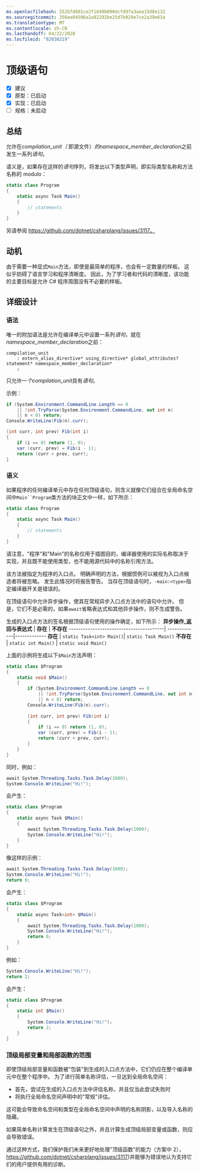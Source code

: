 ```yaml
---
ms.openlocfilehash: 252b7d601ce2f1649b090dcfd97a3aea15d8e132
ms.sourcegitcommit: 356ee04506a2a82292be25d7b029e7ce2a39e63a
ms.translationtype: MT
ms.contentlocale: zh-CN
ms.lasthandoff: 04/22/2020
ms.locfileid: "82038219"
---
```

# <a name="top-level-statements"></a>顶级语句

* [x] 建议
* [x] 原型：已启动
* [x] 实现：已启动
* [ ] 规格：未启动

## <a name="summary"></a>总结
[summary]: #summary

允许在*compilation_unit（* 即源文件）*的namespace_member_declaration*之前发生一系列*语句*。

语义是，如果存在这样的*语句*序列，将发出以下类型声明，即实际类型名称和方法名称的 modulo：

``` c#
static class Program
{
    static async Task Main()
    {
        // statements
    }
}
```

另请参阅 https://github.com/dotnet/csharplang/issues/3117。

## <a name="motivation"></a>动机
[motivation]: #motivation

由于需要一种显式`Main`方法，即使是最简单的程序，也会有一定数量的样板。 这似乎妨碍了语言学习和程序清晰度。 因此，为了学习者和代码的清晰度，该功能的主要目标是允许 C# 程序周围没有不必要的样板。

## <a name="detailed-design"></a>详细设计
[design]: #detailed-design

### <a name="syntax"></a>语法

唯一的附加语法是允许在编译单元中设置一系列*语句*，就在*namespace_member_declaration*之前：

``` antlr
compilation_unit
    : extern_alias_directive* using_directive* global_attributes? statement* namespace_member_declaration*
    ;
```

只允许一*个compilation_unit*具有*语句*。 

示例：

``` c#
if (System.Environment.CommandLine.Length == 0
    || !int.TryParse(System.Environment.CommandLine, out int n)
    || n < 0) return;
Console.WriteLine(Fib(n).curr);

(int curr, int prev) Fib(int i)
{
    if (i == 0) return (1, 0);
    var (curr, prev) = Fib(i - 1);
    return (curr + prev, curr);
}
```

### <a name="semantics"></a>语义

如果程序的任何编译单元中存在任何顶级语句，则含义就像它们组合在全局命名空间中`Main``Program`类方法的块正文中一样，如下所示：

``` c#
static class Program
{
    static async Task Main()
    {
        // statements
    }
}
```

请注意，"程序"和"Main"的名称仅用于插图目的，编译器使用的实际名称取决于实现，并且既不能使用类型，也不能用源代码中的名称引用方法。

该方法被指定为程序的入口点。 明确声明的方法，根据惯例可以被视为入口点候选者将被忽略。 发生此情况时将报告警告。 当存在顶级语句时，`-main:<type>`指定编译器开关是错误的。

在顶级语句中允许异步操作，使其在常规异步入口点方法中的语句中允许。 但是，它们不是必需的，如果`await`省略表达式和其他异步操作，则不生成警告。

生成的入口点方法的签名根据顶级语句使用的操作确定，如下所示：
**异步操作_返回与表达式** | **存在** | **不存在**
----------------------------------------| -------------|-------------
**存在** | ```static Task<int> Main()```| ```static Task Main()```
**不存在**  | ```static int Main()``` | ```static void Main()```

上面的示例将生成以下`$Main`方法声明：

``` c#
static class $Program
{
    static void $Main()
    {
        if (System.Environment.CommandLine.Length == 0
            || !int.TryParse(System.Environment.CommandLine, out int n)
            || n < 0) return;
        Console.WriteLine(Fib(n).curr);
        
        (int curr, int prev) Fib(int i)
        {
            if (i == 0) return (1, 0);
            var (curr, prev) = Fib(i - 1);
            return (curr + prev, curr);
        }
    }
}
```

同时，例如：
``` c#
await System.Threading.Tasks.Task.Delay(1000);
System.Console.WriteLine("Hi!");
```

会产生：
``` c#
static class $Program
{
    static async Task $Main()
    {
        await System.Threading.Tasks.Task.Delay(1000);
        System.Console.WriteLine("Hi!");
    }
}
```

像这样的示例：
``` c#
await System.Threading.Tasks.Task.Delay(1000);
System.Console.WriteLine("Hi!");
return 0;
```

会产生：
``` c#
static class $Program
{
    static async Task<int> $Main()
    {
        await System.Threading.Tasks.Task.Delay(1000);
        System.Console.WriteLine("Hi!");
        return 0;
    }
}
```

例如：
``` c#
System.Console.WriteLine("Hi!");
return 2;
```

会产生：
``` c#
static class $Program
{
    static int $Main()
    {
        System.Console.WriteLine("Hi!");
        return 2;
    }
}
```

### <a name="scope-of-top-level-local-variables-and-local-functions"></a>顶级局部变量和局部函数的范围

即使顶级局部变量和函数被"包装"到生成的入口点方法中，它们仍应在整个编译单元中在整个程序中。
为了进行简单名称评估，一旦达到全局命名空间：
- 首先，尝试在生成的入口点方法中评估名称，并且仅当此尝试失败时 
- 将执行全局命名空间声明中的"常规"评估。 

这可能会导致命名空间和类型在全局命名空间中声明的名称阴影，以及导入名称的隐藏。

如果简单名称计算发生在顶级语句之外，并且计算生成顶级局部变量或函数，则应会导致错误。

通过这种方式，我们保护我们未来更好地处理"顶级函数"的能力（方案中 2），https://github.com/dotnet/csharplang/issues/3117)并能够为错误地认为支持它们的用户提供有用的诊断。

